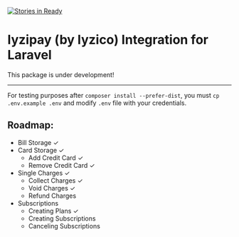 [![Stories in Ready](https://badge.waffle.io/actuallymab/iyzipay-laravel.png?label=ready&title=Ready)](https://waffle.io/actuallymab/iyzipay-laravel)
# Iyzipay (by Iyzico) Integration for Laravel

This package is under development!

---

For testing purposes after `composer install --prefer-dist`, you must `cp .env.example .env` and modify `.env` file with your credentials. 

## Roadmap:
* Bill Storage ✓
* Card Storage ✓
    * Add Credit Card ✓
    * Remove Credit Card ✓
* Single Charges ✓
    * Collect Charges ✓
    * Void Charges ✓
    * Refund Charges
* Subscriptions
    * Creating Plans ✓
    * Creating Subscriptions
    * Canceling Subscriptions
